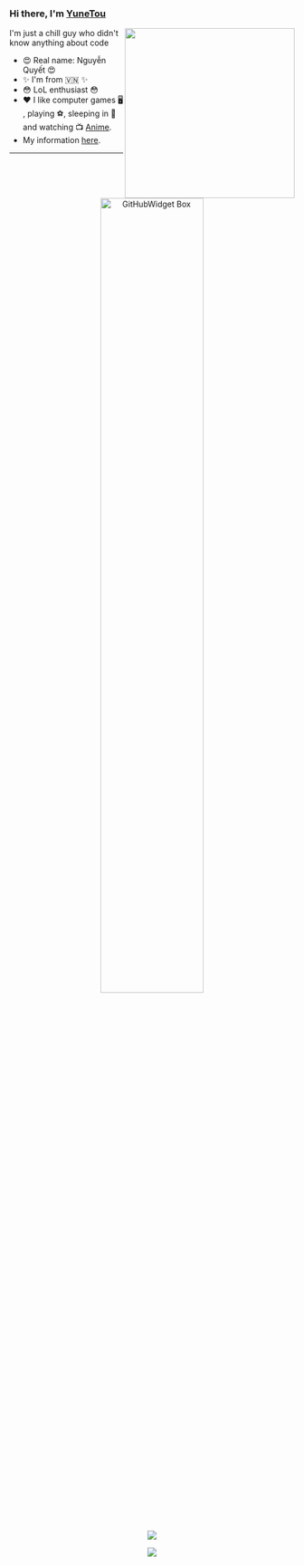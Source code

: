 ### Hi there, I'm [YuneTou](https://www.facebook.com/WuyetLun4)

<img align="right" width="300" src="https://media.discordapp.net/attachments/901841586785247234/1404356271674626109/MinakamiYuki.jpg?ex=689ae432&is=689992b2&hm=d00ea972bb1c690b1c08ea27d876eec0c08c6d709308169dc8c579a060528327&=&format=webp&width=475&height=648">

I'm just a chill guy who didn't know anything about code 

- 😍 Real name: Nguyễn Quyết 😍
- ✨ I'm from 🇻🇳 ✨
- 😳 LoL enthusiast 😳
- ❤️ I like computer games 🖥️ , playing ⚽, sleeping in 🛌 and watching 📺 [Anime](<https://en.wikipedia.org/wiki/Anime>).
-  My information [here](https://www.facebook.com/WuyetLun4).

---

<p align="center">
  <a href="https://github.com/Jurredr/github-widgetbox">
    <img width="60%" height="60%" src="https://github-widgetbox.vercel.app/api/skills/?names=java,javascript,html,powershell&includeNames=true" alt="GitHubWidget Box"></p>
  
<p align = "center"><img src = "https://github-readme-stats.vercel.app/api?username=MaXoVN&bg_color=30,e96443,904e95&title_color=fff&text_color=fff"></p>

<p align = "center"><img src = "https://streak-stats.demolab.com/?user=MaXoVN&theme=dracula&hide_border=true"></p>
